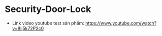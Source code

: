 # Security-Door-Lock
- Link video youtube test sản phẩm: https://www.youtube.com/watch?v=8lj5k72P2c0